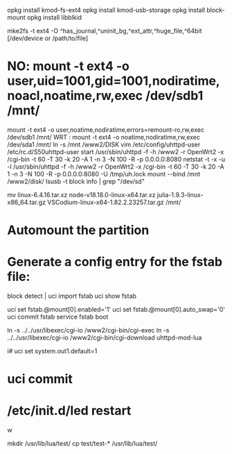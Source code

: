 opkg install kmod-fs-ext4
opkg install kmod-usb-storage
opkg install block-mount
opkg install libblkid


mke2fs -t ext4 -O ^has_journal,^uninit_bg,^ext_attr,^huge_file,^64bit [/dev/device or /path/to/file]
# NO: mount -t ext4 -o user,uid=1001,gid=1001,nodiratime,noacl,noatime,rw,exec /dev/sdb1 /mnt/
mount -t ext4 -o user,noatime,nodiratime,errors=remount-ro,rw,exec /dev/sdb1 /mnt/
WRT : mount -t ext4 -o noatime,nodiratime,rw,exec /dev/sda1 /mnt/
ln -s /mnt /www2/DISK
vim /etc/config/uhttpd-user 
/etc/rc.d/S50uhttpd-user start
/usr/sbin/uhttpd -f -h /www2 -r OpenWrt2 -x /cgi-bin -t 60 -T 30 -k 20 -A 1 -n 3 -N 100 -R -p 0.0.0.0:8080
netstat -t -x -u -l
/usr/sbin/uhttpd -f -h /www2 -r OpenWrt2 -x /cgi-bin -t 60 -T 30 -k 20 -A 1 -n 3 -N 100 -R -p 0.0.0.0:8080 -U /tmp/uh.lock
mount --bind /mnt /www2/disk/
lsusb -t
block info | grep "/dev/sd"

mv linux-6.4.16.tar.xz node-v18.18.0-linux-x64.tar.xz julia-1.9.3-linux-x86_64.tar.gz VSCodium-linux-x64-1.82.2.23257.tar.gz /mnt/

# Automount the partition
# Generate a config entry for the fstab file:
block detect | uci import fstab
uci show fstab

uci set fstab.@mount[0].enabled='1'
uci set fstab.@mount[0].auto_swap='0'
uci commit fstab
service fstab boot

ln -s ../../usr/libexec/cgi-io /www2/cgi-bin/cgi-exec
ln -s ../../usr/libexec/cgi-io /www2/cgi-bin/cgi-download
uhttpd-mod-lua

i# uci set system.out1.default=1      
# uci commit
# /etc/init.d/led restart
w

mkdir /usr/lib/lua/test/
cp test/test-* /usr/lib/lua/test/

